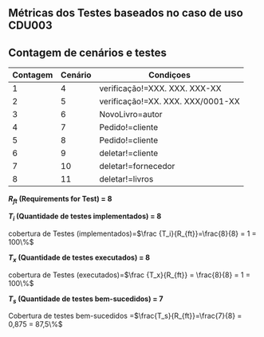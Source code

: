 ## Métricas dos Testes baseados no caso de uso CDU003

## Contagem de cenários e testes

| Contagem | Cenário | Condiçoes | 
| ----- | ---- | ------| 
|1| 4 | verificação!=XXX. XXX. XXX-XX | 
|2 |5  | verificação!=XX. XXX. XXX/0001-XX |  
| 3| 6 | NovoLivro=autor | 
| 4| 7 | Pedido!=cliente | 
| 5| 8 | Pedido!=cliente | 
| 6| 9 | deletar!=cliente | 
| 7| 10 | deletar!=fornecedor | 
| 8| 11 | deletar!=livros | 

**$R_{ft}$ (Requirements for Test) = 8**

**$T_i$ (Quantidade de testes implementados) = 8**

cobertura de Testes (implementados)=$\frac
{T_i}{R_{ft}}=\frac{8}{8} = 1 = 100\%$


**$T_x$ (Quantidade de testes executados) = 8**

cobertura de Testes (executados)=$\frac
{T_x}{R_{ft}} = \frac{8}{8} = 1 = 100\%$

**$T_s$ (Quantidade de testes bem-sucedidos) = 7**

Cobertura de testes bem-sucedidos =$\frac{T_s}{R_{ft}}=\frac{7}{8} = 0,875 = 87,5\%$



 
